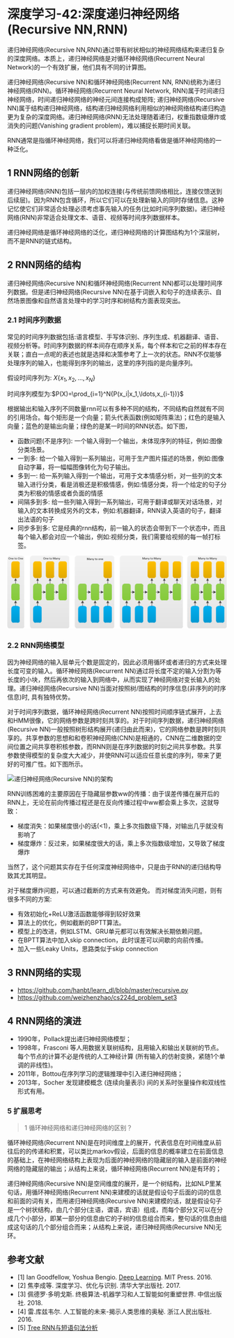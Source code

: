 # 深度学习-42:深度递归神经网络(Recursive NN,RNN)

递归神经网络(Recursive NN,RNN)通过带有树状相似的神经网络结构来递归复杂的深度网络。本质上，递归神经网络是对循环神经网络(Recurrent Neural Network)的一个有效扩展，他们具有不同的计算图。

递归神经网络(Recursive NN)和循环神经网络(Recurrent NN, RNN)统称为递归神经网络(RNN)。循环神经网络(Recurrent Neural Network, RNN)属于时间递归神经网络，时间递归神经网络的神经元间连接构成矩阵; 递归神经网络(Recursive NN)属于结构递归神经网络，结构递归神经网络利用相似的神经网络结构递归构造更为复杂的深度网络。递归神经网络(RNN)无法处理随着递归，权重指数级爆炸或消失的问题(Vanishing gradient problem)，难以捕捉长期时间关联。

RNN通常是指循环神经网络，我们可以将递归神经网络看做是循环神经网络的一种泛化。

## 1 RNN网络的创新

递归神经网络(RNN)包括一层内的加权连接(与传统前馈网络相比，连接仅馈送到后续层)。因为RNN包含循环，所以它们可以在处理新输入的同时存储信息。这种记忆使它们非常适合处理必须考虑事先输入的任务(比如时间序列数据)。递归神经网络(RNN)非常适合处理文本、语音、视频等时间序列数据样本。

递归神经网络是循环神经网络的泛化，递归神经网络的计算图结构为1个深层树，而不是RNN的链式结构。

## 2 RNN网络的结构

递归神经网络(Recursive NN)和循环神经网络(Recurrent NN)都可以处理时间序列数据。但是递归神经网络(Recursive NN)在基于词嵌入和句子的连续表示、自然场景图像和自然语言处理中的学习时序和树结构方面表现突出。

### 2.1 时间序列数据

常见的时间序列数据包括:语言模型、手写体识别、序列生成、机器翻译、语音、视频分析等。时间序列数据的样本间存在顺序关系，每个样本和它之前的样本存在关联；直白一点呢的表述也就是选择和决策参考了上一次的状态。RNN不仅能够处理序列的输入，也能得到序列的输出，这里的序列指的是向量序列。

假设时间序列为: $X\{x_1, x_2, \ldots, x_N\}$

时间序列模型为:$P(X)=\prod_{i=1}^N{P(x_i|x_1,\ldots,x_{i-1})}$

根据输出和输入序列不同数量rnn可以有多种不同的结构，不同结构自然就有不同的引用场合。每个矩形是一个向量；箭头代表函数(例如矩阵乘法)；红色的是输入向量；蓝色的是输出向量；绿色的是某一时间的RNN状态。如下图，

- 函数问题(不是序列): 一个输入得到一个输出，未体现序列的特征，例如:图像分类场景。
- 一到多: 给一个输入得到一系列输出，可用于生产图片描述的场景，例如:图像自动字幕，将一幅幅图像转化为句子输出。
- 多到一: 给一系列输入得到一个输出，可用于文本情感分析，对一些列的文本输入进行分类，看是消极还是积极情感，例如:情感分类，将一个给定的句子分类为积极的情感或者负面的情感
- 间隔多到多: 给一些列输入得到一系列输出，可用于翻译或聊天对话场景，对输入的文本转换成另外的文本，例如:机器翻译，RNN读入英语的句子，翻译出法语的句子
- 同步多到多: 它是经典的rnn结构，前一输入的状态会带到下一个状态中，而且每个输入都会对应一个输出，例如:视频分类，我们需要给视频的每一帧打标签。

![时间序列数据输出和输入序列的几种模式](../images/4-rnn-sequence-data.png)

### 2.2 RNN网络模型

因为神经网络的输入层单元个数是固定的，因此必须用循环或者递归的方式来处理长度可变的输入。循环神经网络(Recurrent NN)通过将长度不定的输入分割为等长度的小块，然后再依次的输入到网络中，从而实现了神经网络对变长输入的处理。递归神经网络(Recursive NN)当面对按照树/图结构的时序信息(非序列的时序信息)时, 具有独特优势。

对于时间序列数据，循环神经网络(Recurrent NN)按照时间顺序链式展开，上去和HMM很像，它的网络参数是跨时刻共享的。对于时间序列数据，递归神经网络(Recursive NN)一般按照树形结构展开(递归由此而来)，它的网络参数是跨时刻共享的。共享参数的思想和和卷积神经网络(CNN)是相通的，CNN在二维数据的空间位置之间共享卷积核参数，而RNN则是在序列数据的时刻之间共享参数。共享参数使得模型的复杂度大大减少，并使RNN可以适应任意长度的序列，带来了更好的可推广性。如下图所示。

![递归神经网络(Recursive NN)的架构](../images/4-cnn-recursive-arch.png)

RNN训练困难的主要原因在于隐藏层参数ww的传播：由于误差传播在展开后的RNN上，无论在前向传播过程还是在反向传播过程中ww都会乘上多次，这就导致：

- 梯度消失：如果梯度很小的话(<1)，乘上多次指数级下降，对输出几乎就没有影响了
- 梯度爆炸：反过来，如果梯度很大的话，乘上多次指数级增加，又导致了梯度爆炸

当然了，这个问题其实存在于任何深度神经网络中，只是由于RNN的递归结构导致其尤其明显。

对于梯度爆炸问题，可以通过截断的方式来有效避免。
而对梯度消失问题，则有很多不同的方案:

- 有效初始化+ReLU激活函数能够得到较好效果
- 算法上的优化，例如截断的BPTT算法。
- 模型上的改进，例如LSTM、GRU单元都可以有效解决长期依赖问题。
- 在BPTT算法中加入skip connection，此时误差可以间歇的向前传播。
- 加入一些Leaky Units，思路类似于skip connection

## 3 RNN网络的实现

- https://github.com/hanbt/learn_dl/blob/master/recursive.py
- https://github.com/weizhenzhao/cs224d_problem_set3

## 4 RNN网络的演进

- 1990年，Pollack提出递归神经网络模型；
- 1998年，Frasconi 等人用数据关联树结构，且用输入和输出关联树的节点。每个节点的计算不必是传统的人工神经计算 (所有输入的仿射变换，紧随1个单调的非线性)。
- 2011年，Bottou在序列学习的逻辑推理中引入递归神经网络；
- 2013年，Socher 发现建模概念 (连续向量表示) 间的关系时张量操作和双线性形式有用。

### 5 扩展思考

> 1 循环神经网络和递归神经网络的区别？

循环神经网络(Recurrent NN)是在时间维度上的展开，代表信息在时间维度从前往后的的传递和积累，可以类比markov假设，后面的信息的概率建立在前面信息的基础上，在神经网络结构上表现为后面的神经网络的隐藏层的输入是前面的神经网络的隐藏层的输出；从结构上来说，循环神经网络(Recurrent NN)是有环的；

递归神经网络(Recursive NN)是空间维度的展开，是一个树结构，比如NLP里某句话，用循环神经网络(Recurrent NN)来建模的话就是假设句子后面的词的信息和前面的词有关，而用递归神经网络(Recursive NN)来建模的话，就是假设句子是一个树状结构，由几个部分(主语，谓语，宾语）组成，而每个部分又可以在分成几个小部分，即某一部分的信息由它的子树的信息组合而来，整句话的信息由组成这句话的几个部分组合而来；从结构上来说，递归神经网络(Recursive NN)无环。

## 参考文献

- [1] Ian Goodfellow, Yoshua Bengio. [Deep Learning](http://www.deeplearningbook.org/). MIT Press. 2016.
- [2] 焦李成等. 深度学习、优化与识别. 清华大学出版社. 2017.
- [3] 佩德罗·多明戈斯. 终极算法-机器学习和人工智能如何重塑世界. 中信出版社. 2018.
- [4] 雷.库兹韦尔. 人工智能的未来-揭示人类思维的奥秘.  浙江人民出版社. 2016.
- [5] [Tree RNN与短语句法分析](http://www.hankcs.com/nlp/cs224n-tree-recursive-neural-networks-and-constituency-parsing.html)